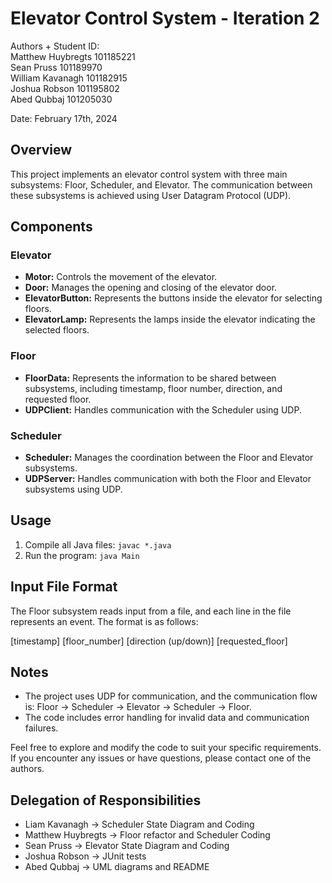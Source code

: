 # Elevator Control System - Iteration 2


Authors + Student ID:  
Matthew Huybregts 101185221  
Sean Pruss 101189970  
William Kavanagh 101182915  
Joshua Robson 101195802  
Abed Qubbaj  101205030

Date: February 17th, 2024

## Overview

This project implements an elevator control system with three main subsystems: Floor, Scheduler, and Elevator. The communication between these subsystems is achieved using User Datagram Protocol (UDP).

## Components

### Elevator

- **Motor:** Controls the movement of the elevator.
- **Door:** Manages the opening and closing of the elevator door.
- **ElevatorButton:** Represents the buttons inside the elevator for selecting floors.
- **ElevatorLamp:** Represents the lamps inside the elevator indicating the selected floors.

### Floor

- **FloorData:** Represents the information to be shared between subsystems, including timestamp, floor number, direction, and requested floor.
- **UDPClient:** Handles communication with the Scheduler using UDP.

### Scheduler

- **Scheduler:** Manages the coordination between the Floor and Elevator subsystems.
- **UDPServer:** Handles communication with both the Floor and Elevator subsystems using UDP.

## Usage

1. Compile all Java files: `javac *.java`
2. Run the program: `java Main`

## Input File Format

The Floor subsystem reads input from a file, and each line in the file represents an event. The format is as follows:

[timestamp] [floor_number] [direction (up/down)] [requested_floor]

## Notes

- The project uses UDP for communication, and the communication flow is: Floor -> Scheduler -> Elevator -> Scheduler -> Floor.
- The code includes error handling for invalid data and communication failures.

Feel free to explore and modify the code to suit your specific requirements. If you encounter any issues or have questions, please contact one of the authors.

## Delegation of Responsibilities

- Liam Kavanagh -> Scheduler State Diagram and Coding
- Matthew Huybregts -> Floor refactor and Scheduler Coding
- Sean Pruss -> Elevator State Diagram and Coding
- Joshua Robson -> JUnit tests
- Abed Qubbaj -> UML diagrams and README

